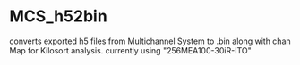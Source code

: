 # MCS_h52bin
converts exported h5 files from Multichannel System to .bin along with chan Map for  Kilosort analysis. currently using "256MEA100-30iR-ITO"

